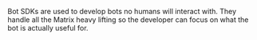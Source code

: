 Bot SDKs are used to develop bots no humans will interact with. They handle all
the Matrix heavy lifting so the developer can focus on what the bot is actually
useful for.
